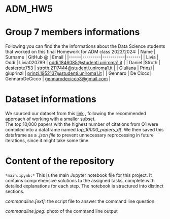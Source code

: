 # ADM_HW5

# **Group 7 members informations**
Following you can find the the informations about the Data Science students that worked on this final Homework for ADM class 2023/2024:
| Name | Surname | GitHub @ | Email |
|------|---------|-----------|-------|
| Livia | Oddi | Livia020799 | oddi.1846085@studenti.uniroma1.it |
| Daniel |Stroth | desterote753 | stroth.2117444@studenti.uniroma1.it |
| Giuliana | Prinzi | giuprinzi | prinzi.1952137@studenti.uniroma1.it |
| Gennaro | De Cicco| GennaroDeCicco | gennarodecicco3@gmail.com |

# **Dataset informations**
We sourced our dataset from this [link]([https://www.google.com](https://www.kaggle.com/datasets/mathurinache/citation-network-dataset))
, following the recommended approach of working with a smaller subset.<br>
The top 10,000 papers with the highest number of citations from Q1 were compiled into a dataframe named *top_10000_papers_df*. We then saved this dataframe as a *.json file* to prevent unnecessary reprocessing in future iterations, since it might take some time.

# **Content of the repository**
`*main.ipynb:*`  This is the main Jupyter notebook file for this project. It contains comprehensive solutions to the assigned tasks, complete with detailed explanations for each step. The notebook is structured into distinct sections.

*commandline.[ext]:* the script file to answer the command line question.<br>

*commandline.jpeg:* photo of the command line output
